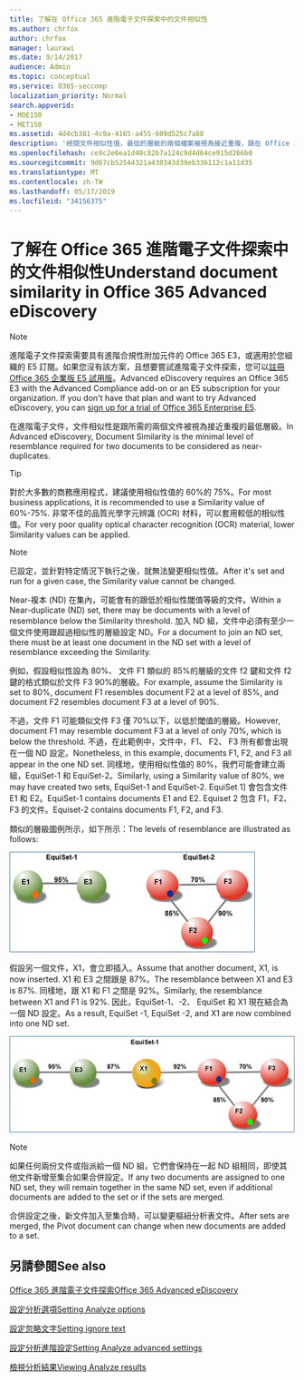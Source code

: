 ```yaml
---
title: 了解在 Office 365 進階電子文件探索中的文件相似性
ms.author: chrfox
author: chrfox
manager: laurawi
ms.date: 9/14/2017
audience: Admin
ms.topic: conceptual
ms.service: O365-seccomp
localization_priority: Normal
search.appverid:
- MOE150
- MET150
ms.assetid: 4d4cb381-4c9a-4165-a455-609d525c7a88
description: '檢閱文件相似性值，最低的層級的兩個檔案被視為接近重複，跟在 Office 365 進階電子文件探索中的運作方式。 '
ms.openlocfilehash: ce9c2e6ea1d40c82b7a124c9d4d64ce915d266b0
ms.sourcegitcommit: 9d67cb52544321a430343d39eb336112c1a11d35
ms.translationtype: MT
ms.contentlocale: zh-TW
ms.lasthandoff: 05/17/2019
ms.locfileid: "34156375"
---
```

# <a name="understand-document-similarity-in-office-365-advanced-ediscovery"></a><span data-ttu-id="7abe7-103">了解在 Office 365 進階電子文件探索中的文件相似性</span><span class="sxs-lookup"><span data-stu-id="7abe7-103">Understand document similarity in Office 365 Advanced eDiscovery</span></span>

> [!NOTE]
> <span data-ttu-id="7abe7-p101">進階電子文件探索需要具有進階合規性附加元件的 Office 365 E3，或適用於您組織的 E5 訂閱。如果您沒有該方案，且想要嘗試進階電子文件探索，您可以[註冊 Office 365 企業版 E5 試用版](https://go.microsoft.com/fwlink/p/?LinkID=698279)。</span><span class="sxs-lookup"><span data-stu-id="7abe7-p101">Advanced eDiscovery requires an Office 365 E3 with the Advanced Compliance add-on or an E5 subscription for your organization. If you don't have that plan and want to try Advanced eDiscovery, you can [sign up for a trial of Office 365 Enterprise E5](https://go.microsoft.com/fwlink/p/?LinkID=698279).</span></span> 
  
<span data-ttu-id="7abe7-106">在進階電子文件，文件相似性是跟所需的兩個文件被視為接近重複的最低層級。</span><span class="sxs-lookup"><span data-stu-id="7abe7-106">In Advanced eDiscovery, Document Similarity is the minimal level of resemblance required for two documents to be considered as near-duplicates.</span></span>
  
> [!TIP]
> <span data-ttu-id="7abe7-107">對於大多數的商務應用程式，建議使用相似性值的 60%的 75%。</span><span class="sxs-lookup"><span data-stu-id="7abe7-107">For most business applications, it is recommended to use a Similarity value of 60%-75%.</span></span> <span data-ttu-id="7abe7-108">非常不佳的品質光學字元辨識 (OCR) 材料，可以套用較低的相似性值。</span><span class="sxs-lookup"><span data-stu-id="7abe7-108">For very poor quality optical character recognition (OCR) material, lower Similarity values can be applied.</span></span> 
  
> [!NOTE]
> <span data-ttu-id="7abe7-109">已設定，並針對特定情況下執行之後，就無法變更相似性值。</span><span class="sxs-lookup"><span data-stu-id="7abe7-109">After it's set and run for a given case, the Similarity value cannot be changed.</span></span> 
  
<span data-ttu-id="7abe7-110">Near-複本 (ND) 在集內，可能會有的跟低於相似性閾值等級的文件。</span><span class="sxs-lookup"><span data-stu-id="7abe7-110">Within a Near-duplicate (ND) set, there may be documents with a level of resemblance below the Similarity threshold.</span></span> <span data-ttu-id="7abe7-111">加入 ND 組，文件中必須有至少一個文件使用跟超過相似性的層級設定 ND。</span><span class="sxs-lookup"><span data-stu-id="7abe7-111">For a document to join an ND set, there must be at least one document in the ND set with a level of resemblance exceeding the Similarity.</span></span> 
  
<span data-ttu-id="7abe7-112">例如，假設相似性設為 80%、 文件 F1 類似的 85%的層級的文件 f2 鍵和文件 f2 鍵的格式類似於文件 F3 90%的層級。</span><span class="sxs-lookup"><span data-stu-id="7abe7-112">For example, assume the Similarity is set to 80%, document F1 resembles document F2 at a level of 85%, and document F2 resembles document F3 at a level of 90%.</span></span> 
  
<span data-ttu-id="7abe7-113">不過，文件 F1 可能類似文件 F3 僅 70%以下，以低於閾值的層級。</span><span class="sxs-lookup"><span data-stu-id="7abe7-113">However, document F1 may resemble document F3 at a level of only 70%, which is below the threshold.</span></span> <span data-ttu-id="7abe7-114">不過，在此範例中，文件中，F1、 F2、 F3 所有都會出現在一個 ND 設定。</span><span class="sxs-lookup"><span data-stu-id="7abe7-114">Nonetheless, in this example, documents F1, F2, and F3 all appear in the one ND set.</span></span> <span data-ttu-id="7abe7-115">同樣地，使用相似性值的 80%，我們可能會建立兩組，EquiSet-1 和 EquiSet-2。</span><span class="sxs-lookup"><span data-stu-id="7abe7-115">Similarly, using a Similarity value of 80%, we may have created two sets, EquiSet-1 and EquiSet-2.</span></span> <span data-ttu-id="7abe7-116">EquiSet 1] 會包含文件 E1 和 E2。</span><span class="sxs-lookup"><span data-stu-id="7abe7-116">EquiSet-1 contains documents E1 and E2.</span></span> <span data-ttu-id="7abe7-117">Equiset 2 包含 F1，F2、 F3 的文件。</span><span class="sxs-lookup"><span data-stu-id="7abe7-117">Equiset-2 contains documents F1, F2, and F3.</span></span> 
  
<span data-ttu-id="7abe7-118">類似的層級圖例所示，如下所示：</span><span class="sxs-lookup"><span data-stu-id="7abe7-118">The levels of resemblance are illustrated as follows:</span></span>
  
![文件相似性](media/3907ea7d-e28a-4027-8fc3-be090dd39144.gif)
  
<span data-ttu-id="7abe7-120">假設另一個文件，X1，會立即插入。</span><span class="sxs-lookup"><span data-stu-id="7abe7-120">Assume that another document, X1, is now inserted.</span></span> <span data-ttu-id="7abe7-121">X1 和 E3 之間跟是 87%。</span><span class="sxs-lookup"><span data-stu-id="7abe7-121">The resemblance between X1 and E3 is 87%.</span></span> <span data-ttu-id="7abe7-122">同樣地，跟 X1 和 F1 之間是 92%。</span><span class="sxs-lookup"><span data-stu-id="7abe7-122">Similarly, the resemblance between X1 and F1 is 92%.</span></span> <span data-ttu-id="7abe7-123">因此，EquiSet-1、-2、 EquiSet 和 X1 現在結合為一個 ND 設定。</span><span class="sxs-lookup"><span data-stu-id="7abe7-123">As a result, EquiSet -1, EquiSet -2, and X1 are now combined into one ND set.</span></span>
  
![文件相似性](media/d140d347-33d5-475a-af04-594a0f2ab13d.gif)
  
> [!NOTE]
> <span data-ttu-id="7abe7-125">如果任何兩份文件或指派給一個 ND 組，它們會保持在一起 ND 組相同，即使其他文件新增至集合如果合併設定。</span><span class="sxs-lookup"><span data-stu-id="7abe7-125">If any two documents are assigned to one ND set, they will remain together in the same ND set, even if additional documents are added to the set or if the sets are merged.</span></span> 
  
<span data-ttu-id="7abe7-126">合併設定之後，新文件加入至集合時，可以變更樞紐分析表文件。</span><span class="sxs-lookup"><span data-stu-id="7abe7-126">After sets are merged, the Pivot document can change when new documents are added to a set.</span></span> 
  
## <a name="see-also"></a><span data-ttu-id="7abe7-127">另請參閱</span><span class="sxs-lookup"><span data-stu-id="7abe7-127">See also</span></span>

[<span data-ttu-id="7abe7-128">Office 365 進階電子文件探索</span><span class="sxs-lookup"><span data-stu-id="7abe7-128">Office 365 Advanced eDiscovery</span></span>](office-365-advanced-ediscovery.md)
  
[<span data-ttu-id="7abe7-129">設定分析選項</span><span class="sxs-lookup"><span data-stu-id="7abe7-129">Setting Analyze options</span></span>](set-analyze-options-in-advanced-ediscovery.md)
  
[<span data-ttu-id="7abe7-130">設定忽略文字</span><span class="sxs-lookup"><span data-stu-id="7abe7-130">Setting ignore text</span></span>](set-ignore-text-in-advanced-ediscovery.md)
  
[<span data-ttu-id="7abe7-131">設定分析進階設定</span><span class="sxs-lookup"><span data-stu-id="7abe7-131">Setting Analyze advanced settings</span></span>](set-analyze-advanced-settings-in-advanced-ediscovery.md)
  
[<span data-ttu-id="7abe7-132">檢視分析結果</span><span class="sxs-lookup"><span data-stu-id="7abe7-132">Viewing Analyze results</span></span>](view-analyze-results-in-advanced-ediscovery.md)

